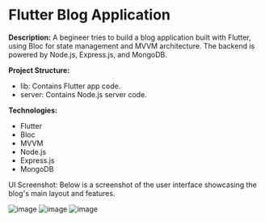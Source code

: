 # Flutter Blog Application


**Description:**
A begineer tries to build a blog application built with Flutter, using Bloc for state management and MVVM architecture. The backend is powered by Node.js, Express.js, and MongoDB.


**Project Structure:**
* lib: Contains Flutter app code.
* server: Contains Node.js server code.

  
**Technologies:**
* Flutter
* Bloc
* MVVM
* Node.js
* Express.js
* MongoDB

UI Screenshot:
Below is a screenshot of the user interface showcasing the blog's main layout and features.

  
![image](https://github.com/user-attachments/assets/1a9f36bf-7c4a-4623-a230-9f8c0c0aaf5d)  ![image](https://github.com/user-attachments/assets/2acca242-d91f-4a08-9eaa-9e9334a0dba5) ![image](https://github.com/user-attachments/assets/2e9cd8ff-c123-4e12-8908-d984d40ed98b)


